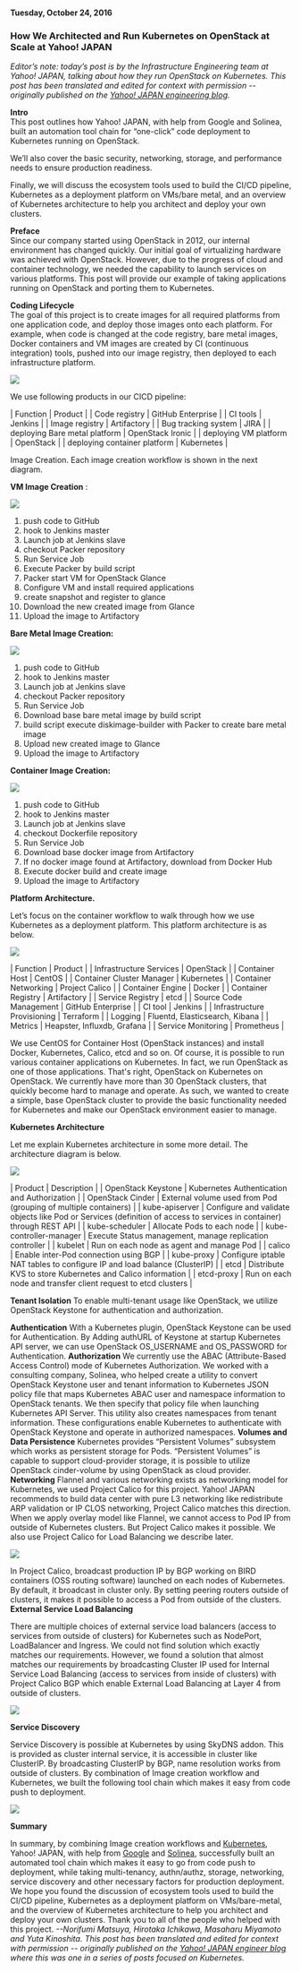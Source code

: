 #### Tuesday, October 24, 2016 
###  How We Architected and Run Kubernetes on OpenStack at Scale at Yahoo! JAPAN 
  
_Editor’s note: today’s post is by the Infrastructure Engineering team at Yahoo! JAPAN, talking about how they run OpenStack on Kubernetes. This post has been translated and edited for context with permission -- originally published on the [Yahoo! JAPAN engineering blog](http://techblog.yahoo.co.jp/infrastructure/os_n_k8s/).&nbsp;_  
  
  
**Intro**  
This post outlines how Yahoo! JAPAN, with help from Google and Solinea, built an automation tool chain for “one-click” code deployment to Kubernetes running on OpenStack.&nbsp;  
  
We’ll also cover the basic security, networking, storage, and performance needs to ensure production readiness.&nbsp;  
  
Finally, we will discuss the ecosystem tools used to build the CI/CD pipeline, Kubernetes as a deployment platform on VMs/bare metal, and an overview of Kubernetes architecture to help you architect and deploy your own clusters.&nbsp;  
  
**Preface**  
Since our company started using OpenStack in 2012, our internal environment has changed quickly. Our initial goal of virtualizing hardware was achieved with OpenStack. However, due to the progress of cloud and container technology, we needed the capability to launch services on various platforms. This post will provide our example of taking applications running on OpenStack and porting them to Kubernetes.  
  
**Coding Lifecycle**  
The goal of this project is to create images for all required platforms from one application code, and deploy those images onto each platform. For example, when code is changed at the code registry, bare metal images, Docker containers and VM images are created by CI (continuous integration) tools, pushed into our image registry, then deployed to each infrastructure platform.  
  
  

 ![](https://lh4.googleusercontent.com/JyXP4-mfmZOznXQekSmHFoZ4iRTGLvSAWI37L4AAYzrstKnDVKIRcPhzqrxU1Cmm9bbqOpF_feXX7xDB-cPmbln6dmQ0VelksMSuZfhOlT0r8466yvUU456_OKyrn4wLphCniJuQ)

  

We use following products in our CICD pipeline:

  
  

| 
Function
 | 
Product
 |
| 
Code registry
 | 
GitHub Enterprise
 |
| 
CI tools
 | 
Jenkins
 |
| 
Image registry
 | 
Artifactory
 |
| 
Bug tracking system
 | 
JIRA
 |
| 
deploying Bare metal platform
 | 
OpenStack Ironic
 |
| 
deploying VM platform
 | 
OpenStack
 |
| 
deploying container platform
 | 
Kubernetes
 |

  

Image Creation. Each image creation workflow is shown in the next diagram.

  

**VM Image Creation** :

  

[![](https://4.bp.blogspot.com/-saBA4FKmJEM/WAppk0keRfI/AAAAAAAAAxM/7Y3uw-H3I0Ae_p6IqUu429pJqtwqTGxIgCLcB/s640/Untitled%2Bdrawing.png)](https://4.bp.blogspot.com/-saBA4FKmJEM/WAppk0keRfI/AAAAAAAAAxM/7Y3uw-H3I0Ae_p6IqUu429pJqtwqTGxIgCLcB/s1600/Untitled%2Bdrawing.png)

  

1. push code to GitHub
2. hook to Jenkins master
3. Launch job at Jenkins slave&nbsp;
4. checkout Packer repository
5. Run Service Job
6. Execute Packer by build script
7. Packer start VM for OpenStack Glance&nbsp;
8. Configure VM and install required applications
9. create snapshot and register to glance
10. Download the new created image from Glance
11. Upload the image to Artifactory

**Bare Metal Image Creation:**

  

[![](https://1.bp.blogspot.com/-0aPKFfhF33k/WApqIabmf1I/AAAAAAAAAxQ/jR33xg1OoMolm9T2Jt3FFixZt6294zUsACLcB/s640/Untitled%2Bdrawing%2B%25281%2529.png)](https://1.bp.blogspot.com/-0aPKFfhF33k/WApqIabmf1I/AAAAAAAAAxQ/jR33xg1OoMolm9T2Jt3FFixZt6294zUsACLcB/s1600/Untitled%2Bdrawing%2B%25281%2529.png)

1. push code to GitHub
2. hook to Jenkins master
3. Launch job at Jenkins slave&nbsp;
4. checkout Packer repository
5. Run Service Job
6. Download base bare metal image by build script
7. build script execute diskimage-builder with Packer to create bare metal image
8. Upload new created image to Glance
9. Upload the image to Artifactory

**Container Image Creation:**

  

[![](https://2.bp.blogspot.com/-5su8_2KmuYw/WApqvvw0k8I/AAAAAAAAAxU/36NZG0lTQ1whl-JcCuKCb-kjuISR-PSGwCLcB/s640/Untitled%2Bdrawing%2B%25282%2529.png)](https://2.bp.blogspot.com/-5su8_2KmuYw/WApqvvw0k8I/AAAAAAAAAxU/36NZG0lTQ1whl-JcCuKCb-kjuISR-PSGwCLcB/s1600/Untitled%2Bdrawing%2B%25282%2529.png)

1. push code to GitHub
2. hook to Jenkins master
3. Launch job at Jenkins slave&nbsp;
4. checkout Dockerfile repository
5. Run Service Job
6. Download base docker image from Artifactory
7. If no docker image found at Artifactory, download from Docker Hub
8. Execute docker build and create image&nbsp;
9. Upload the image to Artifactory

**Platform Architecture.**

  

Let’s focus on the container workflow to walk through how we use Kubernetes as a deployment platform. This platform architecture is as below.  
  

[![](https://2.bp.blogspot.com/-qiqHdUwASOU/WApsUZF7fRI/AAAAAAAAAxc/26b1XqOnybwWiqDoFUXW9QOxoG3ub7nDACLcB/s400/Untitled%2Bdrawing%2B%25284%2529.png)](https://2.bp.blogspot.com/-qiqHdUwASOU/WApsUZF7fRI/AAAAAAAAAxc/26b1XqOnybwWiqDoFUXW9QOxoG3ub7nDACLcB/s1600/Untitled%2Bdrawing%2B%25284%2529.png)

  

  

  

  

  

| 
Function
 | 
Product
 |
| 
Infrastructure Services
 | 
OpenStack
 |
| 
Container Host
 | 
CentOS
 |
| 
Container Cluster Manager
 | 
Kubernetes
 |
| 
Container Networking
 | 
Project Calico
 |
| 
Container Engine
 | 
Docker
 |
| 
Container Registry
 | 
Artifactory
 |
| 
Service Registry
 | 
etcd
 |
| 
Source Code Management
 | 
GitHub Enterprise
 |
| 
CI tool
 | 
Jenkins
 |
| 
Infrastructure Provisioning
 | 
Terraform
 |
| 
Logging
 | 
Fluentd, Elasticsearch, Kibana
 |
| 
Metrics
 | 
Heapster, Influxdb, Grafana
 |
| 
Service Monitoring
 | 
Prometheus
 |

  

We use CentOS for Container Host (OpenStack instances) and install Docker, Kubernetes, Calico, etcd and so on. Of course, it is possible to run various container applications on Kubernetes. In fact, we run OpenStack as one of those applications. That's right, OpenStack on Kubernetes on OpenStack. We currently have more than 30 OpenStack clusters, that quickly become hard to manage and operate. As such, we wanted to create a simple, base OpenStack cluster to provide the basic functionality needed for Kubernetes and make our OpenStack environment easier to manage.

  

**Kubernetes Architecture**

  

Let me explain Kubernetes architecture in some more detail. The architecture diagram is below.

[![](https://s.yimg.jp/images/tecblog/2016-1H/os_n_k8s/kubernetes.png)](https://s.yimg.jp/images/tecblog/2016-1H/os_n_k8s/kubernetes.png)

  
  
  

  

| 
Product
 | 
Description
 |
| 
OpenStack Keystone
 | 
Kubernetes Authentication and Authorization
 |
| 
OpenStack Cinder
 | 
External volume used from Pod (grouping of multiple containers) 
 |
| 
kube-apiserver
 | 
Configure and validate objects like Pod or Services (definition of access to services in container) through REST API 
 |
| 
kube-scheduler
 | 
Allocate Pods to each node
 |
| 
kube-controller-manager
 | 
Execute Status management, manage replication controller
 |
| 
kubelet
 | 
Run on each node as agent and manage Pod
 |
| 
calico
 | 
Enable inter-Pod connection using BGP
 |
| 
kube-proxy
 | 
Configure iptable NAT tables to configure IP and load balance (ClusterIP)
 |
| 
etcd
 | 
Distribute KVS to store Kubernetes and Calico information
 |
| 
etcd-proxy
 | 
Run on each node and transfer client request to etcd clusters
 |

**Tenant Isolation** To enable multi-tenant usage like OpenStack, we utilize OpenStack Keystone for authentication and authorization.  
  
**Authentication** With a Kubernetes plugin, OpenStack Keystone can be used for Authentication. By Adding authURL of Keystone at startup Kubernetes API server, we can use OpenStack OS\_USERNAME and OS\_PASSWORD for Authentication. **Authorization** We currently use the ABAC (Attribute-Based Access Control) mode of Kubernetes Authorization. We worked with a consulting company, Solinea, who helped create a utility to convert OpenStack Keystone user and tenant information to Kubernetes JSON policy file that maps Kubernetes ABAC user and namespace information to OpenStack tenants. We then specify that policy file when launching Kubernetes API Server. This utility also creates namespaces from tenant information. These configurations enable Kubernetes to authenticate with OpenStack Keystone and operate in authorized namespaces. **Volumes and Data Persistence** Kubernetes provides “Persistent Volumes” subsystem which works as persistent storage for Pods. “Persistent Volumes” is capable to support cloud-provider storage, it is possible to utilize OpenStack cinder-volume by using OpenStack as cloud provider. **Networking** Flannel and various networking exists as networking model for Kubernetes, we used Project Calico for this project. Yahoo! JAPAN recommends to build data center with pure L3 networking like redistribute ARP validation or IP CLOS networking, Project Calico matches this direction. When we apply overlay model like Flannel, we cannot access to Pod IP from outside of Kubernetes clusters. But Project Calico makes it possible. We also use Project Calico for Load Balancing we describe later.

  

[![](https://s.yimg.jp/images/tecblog/2016-1H/os_n_k8s/network.png)](https://s.yimg.jp/images/tecblog/2016-1H/os_n_k8s/network.png)

In Project Calico, broadcast production IP by BGP working on BIRD containers (OSS routing software) launched on each nodes of Kubernetes. By default, it broadcast in cluster only. By setting peering routers outside of clusters, it makes it possible to access a Pod from outside of the clusters. **External Service Load Balancing**

There are multiple choices of external service load balancers (access to services from outside of clusters) for Kubernetes such as NodePort, LoadBalancer and Ingress. We could not find solution which exactly matches our requirements. However, we found a solution that almost matches our requirements by broadcasting Cluster IP used for Internal Service Load Balancing (access to services from inside of clusters) with Project Calico BGP which enable External Load Balancing at Layer 4 from outside of clusters.

  

 ![](https://lh3.googleusercontent.com/CsOiOnIOI_EVNmlsasU47LTyY53GZp1br2Ww83dFf8i5IMvO0o84rOhZEIAt9zTskYvsDKO0rjAwa9WZtkeAw8IE6NmzUEktDTAn8TDvQneD5yg_TQWBmg-qwvWyuU9CYLKzUUkA)

**Service Discovery**

Service Discovery is possible at Kubernetes by using SkyDNS addon. This is provided as cluster internal service, it is accessible in cluster like ClusterIP. By broadcasting ClusterIP by BGP, name resolution works from outside of clusters. By combination of Image creation workflow and Kubernetes, we built the following tool chain which makes it easy from code push to deployment.

[![](https://s.yimg.jp/images/tecblog/2016-1H/os_n_k8s/workflow_k8s_all.png)](https://s.yimg.jp/images/tecblog/2016-1H/os_n_k8s/workflow_k8s_all.png)

**Summary**

In summary, by combining Image creation workflows and [Kubernetes](http://www.kubernetes.io/), Yahoo! JAPAN, with help from [Google](https://cloud.google.com/) and [Solinea](http://www.solinea.com/), successfully built an automated tool chain which makes it easy to go from code push to deployment, while taking multi-tenancy, authn/authz, storage, networking, service discovery and other necessary factors for production deployment. We hope you found the discussion of ecosystem tools used to build the CI/CD pipeline, Kubernetes as a deployment platform on VMs/bare-metal, and the overview of Kubernetes architecture to help you architect and deploy your own clusters. Thank you to all of the people who helped with this project. _--Norifumi Matsuya, Hirotaka Ichikawa, Masaharu Miyamoto and Yuta Kinoshita._ _This post has been translated and edited for context with permission -- originally published on the [Yahoo! JAPAN engineer blog](http://techblog.yahoo.co.jp/infrastructure/os_n_k8s/) where this was one in a series of posts focused on Kubernetes._ 

  

